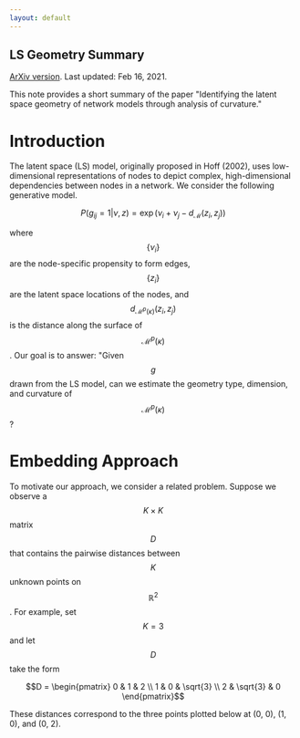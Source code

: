 ```yaml
---
layout: default
---
```


## LS Geometry Summary

[ArXiv version](https://arxiv.org/abs/2012.10559). Last updated: Feb 16, 2021. 



This note provides a short summary of the paper "Identifying the latent space geometry of network models through analysis of curvature." 

# Introduction 
The latent space (LS) model, originally proposed in Hoff (2002), uses low-dimensional representations of nodes to depict complex, high-dimensional dependencies between nodes in a network. We consider the following generative model.

$$P(g_{ij} = 1 | \nu, z)  = \exp(\nu_i + \nu_j - d_{\mathcal{M}}(z_i, z_j))$$
 
 where $$\{\nu_i\}$$ are the node-specific propensity to form edges, $$\{z_i\}$$ are the latent space locations of the nodes, and $$d_{\mathcal{M}^p(\kappa)}(z_i, z_j)$$ is the distance along the surface of $$\mathcal{M}^p(\kappa)$$. Our goal is to answer: "Given $$g$$ drawn from the LS model, can we estimate the geometry type, dimension, and curvature of $$\mathcal{M}^p(\kappa)$$?
 
 # Embedding Approach
 
 To motivate our approach, we consider a related problem. Suppose we observe a $$K \times K$$ matrix $$D$$ that contains the pairwise distances between $$K$$ unknown points on $$\mathbb{R}^2$$. For example, set $$K = 3$$ and let $$D$$ take the form
 
 $$D = \begin{pmatrix} 0 & 1 & 2 \\
 1 & 0 & \sqrt{3} \\
 2 & \sqrt{3} & 0
 \end{pmatrix}$$
 
 
 These distances correspond to the three points plotted below at (0, 0), (1, 0), and (0, 2).
